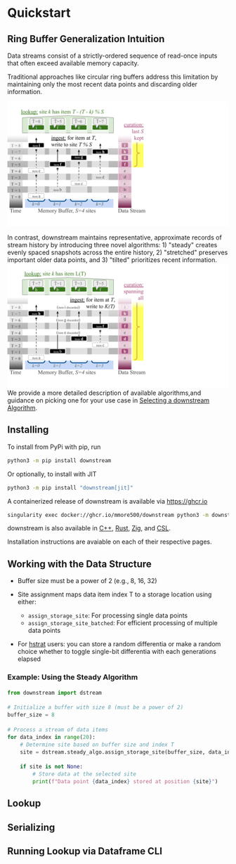 # Quickstart


## Ring Buffer Generalization Intuition


Data streams consist of a strictly-ordered sequence of read-once inputs that often exceed available memory capacity.

Traditional approaches like circular ring buffers address this limitation by maintaining only the most recent data points and discarding older information.

![Traditional ring buffer](buffer-2.png)


In contrast, downstream maintains representative, approximate records of stream history by introducing three novel algorithms: 1) "steady" creates evenly spaced snapshots across the entire history, 2) "stretched" preserves important older data points, and 3) "tilted" prioritizes recent information.
![downstream](buffer-1.png)
We provide a more detailed description of available algorithms,and guidance on picking one for your use case in [Selecting a downstream Algorithm](algorithm.md).

## Installing

To install from PyPi with pip, run

```bash
python3 -m pip install downstream
```

Or optionally, to install with JIT

```bash
python3 -m pip install "downstream[jit]"
```

A containerized release of downstream is available via <https://ghcr.io>

```bash
singularity exec docker://ghcr.io/mmore500/downstream python3 -m downstream --help
```

downstream is also available in [C++](cpp.md), [Rust](rust.md), [Zig](zig.md), and [CSL](csl.md).

Installation instructions are avaiable on each of their respective pages.

## Working with the Data Structure

- Buffer size must be a power of 2 (e.g., 8, 16, 32)
- Site assignment maps data item index T to a storage location using either:

    - `assign_storage_site`: For processing single data points
    - `assign_storage_site_batched`: For efficient processing of multiple data points

- For [hstrat](https://github.com/mmore500/hstrat) users: you can store a random differentia or make a random choice whether to toggle single-bit differentia with each generations elapsed

### Example: Using the Steady Algorithm
```python
from downstream import dstream

# Initialize a buffer with size 8 (must be a power of 2)
buffer_size = 8

# Process a stream of data items
for data_index in range(20):
    # Determine site based on buffer size and index T
    site = dstream.steady_algo.assign_storage_site(buffer_size, data_index)

    if site is not None:
        # Store data at the selected site
        print(f"Data point {data_index} stored at position {site}")
```

## Lookup


## Serializing


## Running Lookup via Dataframe CLI
